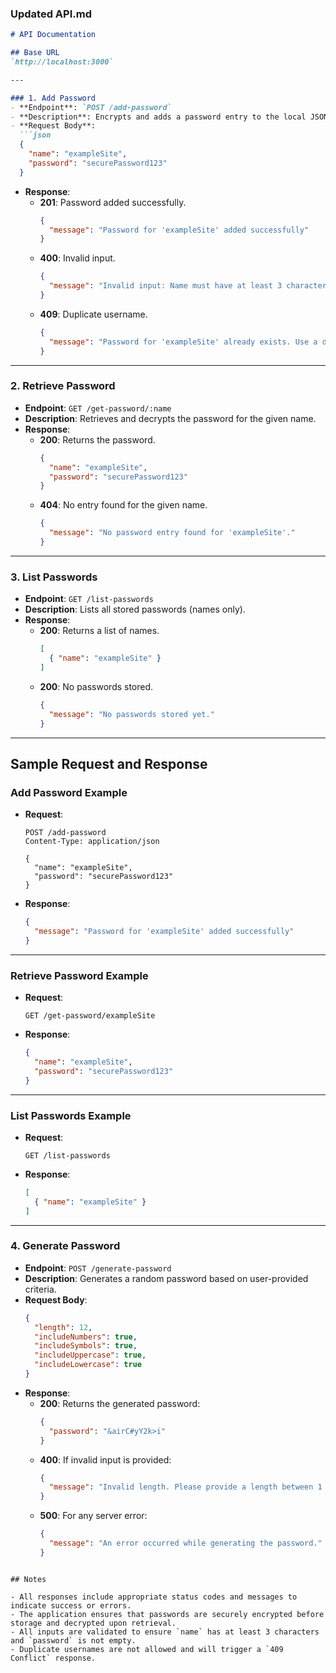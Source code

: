 ### **Updated API.md**

```markdown
# API Documentation

## Base URL
`http://localhost:3000`

---

### 1. Add Password
- **Endpoint**: `POST /add-password`
- **Description**: Encrypts and adds a password entry to the local JSON storage.
- **Request Body**:
  ```json
  {
    "name": "exampleSite",
    "password": "securePassword123"
  }
  ```
- **Response**:
  - **201**: Password added successfully.
    ```json
    {
      "message": "Password for 'exampleSite' added successfully"
    }
    ```
  - **400**: Invalid input.
    ```json
    {
      "message": "Invalid input: Name must have at least 3 characters, and password cannot be empty."
    }
    ```
  - **409**: Duplicate username.
    ```json
    {
      "message": "Password for 'exampleSite' already exists. Use a different name."
    }
    ```

---

### 2. Retrieve Password
- **Endpoint**: `GET /get-password/:name`
- **Description**: Retrieves and decrypts the password for the given name.
- **Response**:
  - **200**: Returns the password.
    ```json
    {
      "name": "exampleSite",
      "password": "securePassword123"
    }
    ```
  - **404**: No entry found for the given name.
    ```json
    {
      "message": "No password entry found for 'exampleSite'."
    }
    ```

---

### 3. List Passwords
- **Endpoint**: `GET /list-passwords`
- **Description**: Lists all stored passwords (names only).
- **Response**:
  - **200**: Returns a list of names.
    ```json
    [
      { "name": "exampleSite" }
    ]
    ```
  - **200**: No passwords stored.
    ```json
    {
      "message": "No passwords stored yet."
    }
    ```

---

## Sample Request and Response

### Add Password Example

- **Request**:
  ```http
  POST /add-password
  Content-Type: application/json

  {
    "name": "exampleSite",
    "password": "securePassword123"
  }
  ```

- **Response**:
  ```json
  {
    "message": "Password for 'exampleSite' added successfully"
  }
  ```

---

### Retrieve Password Example

- **Request**:
  ```http
  GET /get-password/exampleSite
  ```

- **Response**:
  ```json
  {
    "name": "exampleSite",
    "password": "securePassword123"
  }
  ```

---

### List Passwords Example

- **Request**:
  ```http
  GET /list-passwords
  ```

- **Response**:
  ```json
  [
    { "name": "exampleSite" }
  ]
  ```

---

   ### 4. Generate Password

   - **Endpoint**: `POST /generate-password`
   - **Description**: Generates a random password based on user-provided criteria.
   - **Request Body**:
     ```json
     {
       "length": 12,
       "includeNumbers": true,
       "includeSymbols": true,
       "includeUppercase": true,
       "includeLowercase": true
     }
     ```
   - **Response**:
     - **200**: Returns the generated password:
       ```json
       {
         "password": "&airC#yY2k>i"
       }
       ```
     - **400**: If invalid input is provided:
       ```json
       {
         "message": "Invalid length. Please provide a length between 1 and 128."
       }
       ```
     - **500**: For any server error:
       ```json
       {
         "message": "An error occurred while generating the password."
       }
       ```
   ```

## Notes

- All responses include appropriate status codes and messages to indicate success or errors.
- The application ensures that passwords are securely encrypted before storage and decrypted upon retrieval.
- All inputs are validated to ensure `name` has at least 3 characters and `password` is not empty.
- Duplicate usernames are not allowed and will trigger a `409 Conflict` response.
```